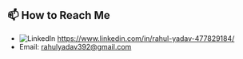 ## 📫 How to Reach Me  
- ![LinkedIn](https://img.shields.io/badge/LinkedIn-0077B5?style=for-the-badge&logo=linkedin&logoColor=white) https://www.linkedin.com/in/rahul-yadav-477829184/
- Email: rahulyadav392@gmail.com  

<!--
**rahulyadav392/rahulyadav392** is a ✨ _special_ ✨ repository because its `README.md` (this file) appears on your GitHub profile.

Here are some ideas to get you started:

- 🔭 I’m currently working on ...
- 🌱 I’m currently learning ...
- 👯 I’m looking to collaborate on ...
- 🤔 I’m looking for help with ...
- 💬 Ask me about ...
- 📫 How to reach me: ...
- 😄 Pronouns: ...
- ⚡ Fun fact: ...
-->
